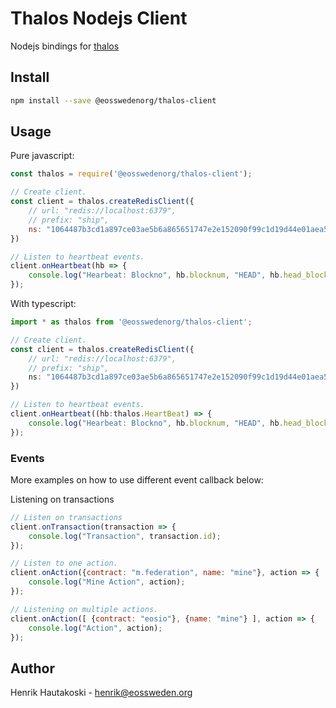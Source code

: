 # Thalos Nodejs Client

Nodejs bindings for [thalos](https://github.com/eosswedenorg/thalos)

## Install

```sh
npm install --save @eosswedenorg/thalos-client
```

## Usage

Pure javascript:

```js
const thalos = require('@eosswedenorg/thalos-client');

// Create client.
const client = thalos.createRedisClient({
    // url: "redis://localhost:6379",
    // prefix: "ship",
    ns: "1064487b3cd1a897ce03ae5b6a865651747e2e152090f99c1d19d44e01aea5a4" // wax mainnet
})

// Listen to heartbeat events.
client.onHeartbeat(hb => {
    console.log("Hearbeat: Blockno", hb.blocknum, "HEAD", hb.head_blocknum, "LIB", hb.last_irreversible_blocknum);
});
```

With typescript:

```ts
import * as thalos from '@eosswedenorg/thalos-client';

// Create client.
const client = thalos.createRedisClient({
    // url: "redis://localhost:6379",
    // prefix: "ship",
    ns: "1064487b3cd1a897ce03ae5b6a865651747e2e152090f99c1d19d44e01aea5a4" // wax mainnet
})

// Listen to heartbeat events.
client.onHeartbeat((hb:thalos.HeartBeat) => {
    console.log("Hearbeat: Blockno", hb.blocknum, "HEAD", hb.head_blocknum, "LIB", hb.last_irreversible_blocknum);
});
```

### Events

More examples on how to use different event callback below:

Listening on transactions

```js
// Listen on transactions
client.onTransaction(transaction => {
    console.log("Transaction", transaction.id);
});
```

```js
// Listen to one action.
client.onAction({contract: "m.federation", name: "mine"}, action => {
    console.log("Mine Action", action);
});
```

```js
// Listening on multiple actions.
client.onAction([ {contract: "eosio"}, {name: "mine"} ], action => {
    console.log("Action", action);
});
```

## Author

Henrik Hautakoski - [henrik@eossweden.org](mailto:henrik@eossweden.org)
